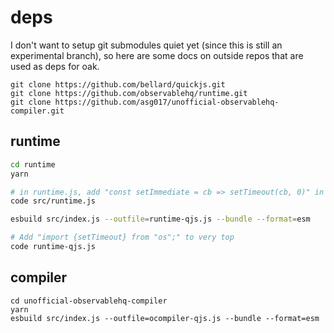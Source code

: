 # deps

I don't want to setup git submodules quiet yet (since this is still an experimental branch), so here are some docs on outside repos that are used as deps for oak.

```
git clone https://github.com/bellard/quickjs.git
git clone https://github.com/observablehq/runtime.git
git clone https://github.com/asg017/unofficial-observablehq-compiler.git
```

## runtime

```bash
cd runtime
yarn

# in runtime.js, add "const setImmediate = cb => setTimeout(cb, 0)" in line 8.
code src/runtime.js

esbuild src/index.js --outfile=runtime-qjs.js --bundle --format=esm

# Add "import {setTimeout} from "os";" to very top
code runtime-qjs.js
```

## compiler

```
cd unofficial-observablehq-compiler
yarn
esbuild src/index.js --outfile=ocompiler-qjs.js --bundle --format=esm
```
